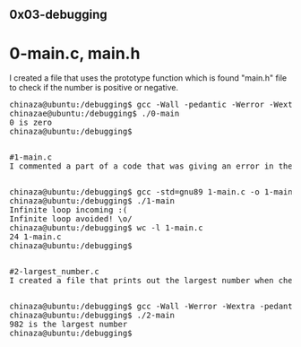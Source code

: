 ## 0x03-debugging

# 0-main.c, main.h
I created a file that uses the prototype function which is found "main.h" file to check if the number is positive or negative. 

<pre>
chinaza@ubuntu:/debugging$ gcc -Wall -pedantic -Werror -Wextra -std=gnu89 positive_or_negative.c 0-main.c -o 0-main
chinazae@ubuntu:/debugging$ ./0-main
0 is zero
chinaza@ubuntu:/debugging$
<pre>

#1-main.c
I commented a part of a code that was giving an error in the output of the file to give this output

<pre>
chinaza@ubuntu:/debugging$ gcc -std=gnu89 1-main.c -o 1-main
chinaza@ubuntu:/debugging$ ./1-main
Infinite loop incoming :(
Infinite loop avoided! \o/
chinaza@ubuntu:/debugging$ wc -l 1-main.c
24 1-main.c
chinaza@ubuntu:/debugging$
<pre>

#2-largest_number.c
I created a file that prints out the largest number when checked with other numbers.

<pre>
chinaza@ubuntu:/debugging$ gcc -Wall -Werror -Wextra -pedantic -std=gnu89 2-largest_number.c 2-main.c -o 2-main
chinaza@ubuntu:/debugging$ ./2-main
982 is the largest number
chinaza@ubuntu:/debugging$
<pre>
